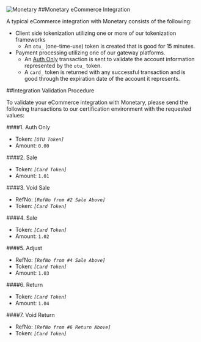 ![Monetary](https://mntry.github.io/WebToken/logo.png)
##Monetary eCommerce Integration

A typical eCommerce integration with Monetary consists of the following:
* Client side tokenization utilizing one or more of our tokenization frameworks
  * An `otu_` (one-time-use) token is created that is good for 15 minutes.
* Payment processing utilizing one of our gateway platforms.
  * An [Auth Only](https://github.com/Mntry/Pay/blob/master/CREDIT.md#auth-only) transaction is sent to validate the account information represented by the `otu_` token.
  * A `card_` token is returned with any successful transaction and is good through the expiration date of the account it represents.

##Integration Validation Procedure

To validate your eCommerce integration with Monetary, please send the following transactions to our certification environment with the requested values:

####1. Auth Only
* Token: _`[OTU Token]`_
* Amount: `0.00`

####2. Sale
* Token: _`[Card Token]`_
* Amount: `1.01`

####3. Void Sale
* RefNo: _`[RefNo from #2 Sale Above]`_
* Token: _`[Card Token]`_

####4. Sale
* Token: _`[Card Token]`_
* Amount: `1.02`

####5. Adjust
* RefNo: _`[RefNo from #4 Sale Above]`_
* Token: _`[Card Token]`_
* Amount: `1.03`

####6. Return
* Token: _`[Card Token]`_
* Amount: `1.04`

####7. Void Return
* RefNo: _`[RefNo from #6 Return Above]`_
* Token: _`[Card Token]`_
